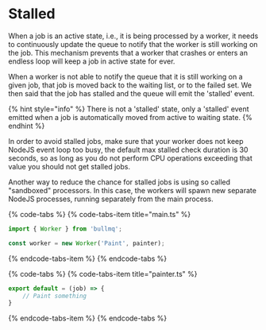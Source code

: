 # Stalled

When a job is an active state, i.e., it is being processed by a worker, it needs to continuously update the queue to notify that the worker is still working on the job. This mechanism prevents that a worker that crashes or enters an endless loop will keep a job in active state for ever.

When a worker is not able to notify the queue that it is still working on a given job, that job is moved back to the waiting list, or to the failed set. We then said that the job has stalled and the queue will emit the 'stalled' event.

{% hint style="info" %}
There is not a 'stalled' state, only a 'stalled' event emitted when a job is automatically moved from active to waiting state.
{% endhint %}

In order to avoid stalled jobs, make sure that your worker does not keep NodeJS event loop too busy, the default max stalled check duration is 30 seconds, so as long as you do not perform CPU operations exceeding that value you should not get stalled jobs.

Another way to reduce the chance for stalled jobs is using so called "sandboxed" processors. In this case, the workers will spawn new separate NodeJS processes, running separately from the main process.

{% code-tabs %}
{% code-tabs-item title="main.ts" %}
```typescript
import { Worker } from 'bullmq';

const worker = new Worker('Paint', painter);

```
{% endcode-tabs-item %}
{% endcode-tabs %}

{% code-tabs %}
{% code-tabs-item title="painter.ts" %}
```typescript
export default = (job) => {
    // Paint something
}
```
{% endcode-tabs-item %}
{% endcode-tabs %}


